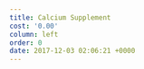 ```yaml
---
title: Calcium Supplement
cost: '0.00'
column: left
order: 0
date: 2017-12-03 02:06:21 +0000
---
```

